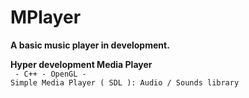 # MPlayer
**A basic music player in development.**

<b>Hyper development Media Player</b></br>
<code>
    - C++
    - OpenGL
    - Simple Media Player ( SDL ): Audio / Sounds library
</code>

